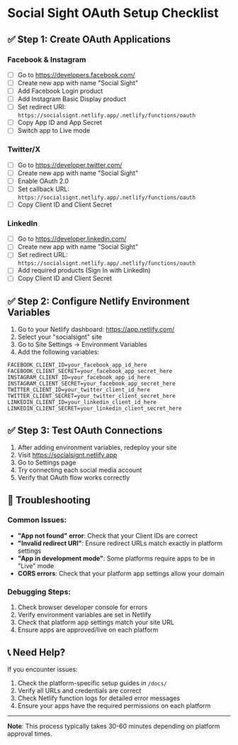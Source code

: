 # Social Sight OAuth Setup Checklist

## ✅ **Step 1: Create OAuth Applications**

### Facebook & Instagram
- [ ] Go to https://developers.facebook.com/
- [ ] Create new app with name "Social Sight"
- [ ] Add Facebook Login product
- [ ] Add Instagram Basic Display product
- [ ] Set redirect URI: `https://socialsignt.netlify.app/.netlify/functions/oauth`
- [ ] Copy App ID and App Secret
- [ ] Switch app to Live mode

### Twitter/X
- [ ] Go to https://developer.twitter.com/
- [ ] Create new app with name "Social Sight"
- [ ] Enable OAuth 2.0
- [ ] Set callback URL: `https://socialsignt.netlify.app/.netlify/functions/oauth`
- [ ] Copy Client ID and Client Secret

### LinkedIn
- [ ] Go to https://developer.linkedin.com/
- [ ] Create new app with name "Social Sight"
- [ ] Set redirect URL: `https://socialsignt.netlify.app/.netlify/functions/oauth`
- [ ] Add required products (Sign In with LinkedIn)
- [ ] Copy Client ID and Client Secret

## ✅ **Step 2: Configure Netlify Environment Variables**

1. Go to your Netlify dashboard: https://app.netlify.com/
2. Select your "socialsignt" site
3. Go to Site Settings → Environment Variables
4. Add the following variables:

```
FACEBOOK_CLIENT_ID=your_facebook_app_id_here
FACEBOOK_CLIENT_SECRET=your_facebook_app_secret_here
INSTAGRAM_CLIENT_ID=your_facebook_app_id_here
INSTAGRAM_CLIENT_SECRET=your_facebook_app_secret_here
TWITTER_CLIENT_ID=your_twitter_client_id_here
TWITTER_CLIENT_SECRET=your_twitter_client_secret_here
LINKEDIN_CLIENT_ID=your_linkedin_client_id_here
LINKEDIN_CLIENT_SECRET=your_linkedin_client_secret_here
```

## ✅ **Step 3: Test OAuth Connections**

1. After adding environment variables, redeploy your site
2. Visit https://socialsignt.netlify.app
3. Go to Settings page
4. Try connecting each social media account
5. Verify that OAuth flow works correctly

## 🔧 **Troubleshooting**

### Common Issues:
- **"App not found" error**: Check that your Client IDs are correct
- **"Invalid redirect URI"**: Ensure redirect URLs match exactly in platform settings
- **"App in development mode"**: Some platforms require apps to be in "Live" mode
- **CORS errors**: Check that your platform app settings allow your domain

### Debugging Steps:
1. Check browser developer console for errors
2. Verify environment variables are set in Netlify
3. Check that platform app settings match your site URL
4. Ensure apps are approved/live on each platform

## 📞 **Need Help?**

If you encounter issues:
1. Check the platform-specific setup guides in `/docs/`
2. Verify all URLs and credentials are correct
3. Check Netlify function logs for detailed error messages
4. Ensure your apps have the required permissions on each platform

---

**Note**: This process typically takes 30-60 minutes depending on platform approval times.
